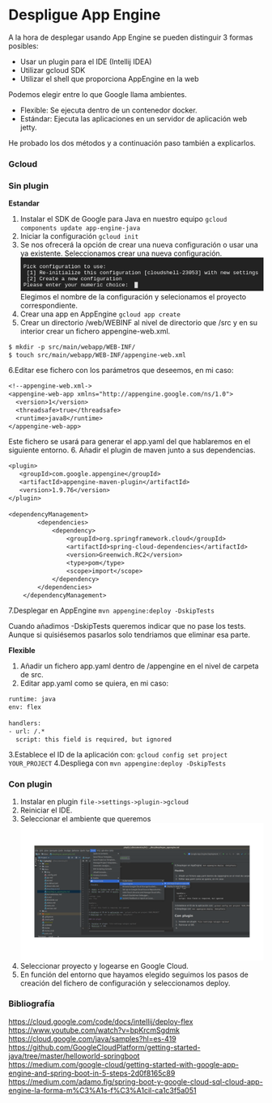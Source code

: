 # Despligue App Engine

A la hora de desplegar usando App Engine se pueden distinguir 3 formas posibles:

- Usar un plugin para el IDE (Intellij IDEA)
- Utilizar gcloud SDK
- Utilizar el shell que proporciona AppEngine en la web

Podemos elegir entre lo que Google llama ambientes.

- Flexible: Se ejecuta dentro de un contenedor docker.
- Estándar: Ejecuta las aplicaciones en un servidor de aplicación web jetty.

He probado los dos métodos y a continuación paso también a explicarlos.

### Gcloud

### Sin plugin
__Estandar__

1. Instalar el SDK de Google para Java en nuestro equipo `gcloud components update app-engine-java
`
2. Iniciar la configuración `gcloud init`
3. Se nos ofrecerá la opción de crear una nueva configuración o usar una ya existente. 
Seleccionamos crear una nueva configuración.
![conf](./img/gcloud-conf.png)
  Elegimos el nombre de la configuración y selecionamos el proyecto correspondiente.
4. Crear una app en AppEngine `gcloud app create`
5. Crear un directorio /web/WEBINF al nivel de directorio que /src y en su interior crear 
un fichero  appengine-web.xml.
~~~
$ mkdir -p src/main/webapp/WEB-INF/
$ touch src/main/webapp/WEB-INF/appengine-web.xml
~~~
6.Editar ese fichero con los parámetros que deseemos, en mi caso:
~~~
<!--appengine-web.xml->
<appengine-web-app xmlns="http://appengine.google.com/ns/1.0">
  <version>1</version>
  <threadsafe>true</threadsafe>
  <runtime>java8</runtime>
</appengine-web-app>
~~~
Este fichero se usará para generar el app.yaml del que hablaremos en el siguiente entorno.
6. Añadir el plugin de maven junto a sus dependencias.
~~~
<plugin>
   <groupId>com.google.appengine</groupId>
   <artifactId>appengine-maven-plugin</artifactId>
   <version>1.9.76</version>
</plugin>

<dependencyManagement>
        <dependencies>
            <dependency>
                <groupId>org.springframework.cloud</groupId>
                <artifactId>spring-cloud-dependencies</artifactId>
                <version>Greenwich.RC2</version>
                <type>pom</type>
                <scope>import</scope>
            </dependency>
        </dependencies>
    </dependencyManagement>
~~~

7.Desplegar en AppEngine `mvn appengine:deploy -DskipTests`

Cuando añadimos -DskipTests queremos indicar que no pase los tests. Aunque si quisiésemos
pasarlos solo tendriamos que eliminar esa parte.

__Flexible__

1. Añadir un fichero app.yaml dentro de /appengine en el nivel de carpeta de src.
2. Editar app.yaml como se quiera, en mi caso: 
~~~
runtime: java
env: flex

handlers:
- url: /.*
  script: this field is required, but ignored
~~~
3.Establece el ID de la aplicación con: `gcloud config set project YOUR_PROJECT`
4.Despliega con `mvn appengine:deploy -DskipTests`

### Con plugin 

1. Instalar en plugin `file->settings->plugin->gcloud`
2. Reiniciar el IDE.
3. Seleccionar el ambiente que queremos
![plugin](./img/plugin-appengine.png)
4. Seleccionar proyecto y logearse en Google Cloud.
5. En función del entorno que hayamos elegido seguimos los pasos de creación del fichero de
configuración y seleccionamos deploy.

### Bibliografía
https://cloud.google.com/code/docs/intellij/deploy-flex  
https://www.youtube.com/watch?v=bpKrcmSgdmk  
https://cloud.google.com/java/samples?hl=es-419  
https://github.com/GoogleCloudPlatform/getting-started-java/tree/master/helloworld-springboot  
https://medium.com/google-cloud/getting-started-with-google-app-engine-and-spring-boot-in-5-steps-2d0f8165c89  
https://medium.com/adamo.fig/spring-boot-y-google-cloud-sql-cloud-app-engine-la-forma-m%C3%A1s-f%C3%A1cil-ca1c3f5a051  
